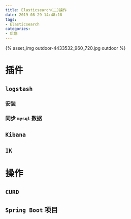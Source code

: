 ```yaml
---
title: Elasticsearch(二)操作
date: 2019-08-29 14:48:18
tags:
- Elasticsearch
categories:
- 后端
---
```


{% asset_img outdoor-4433532_960_720.jpg outdoor %}

# 插件

## <code>logstash</code>

### 安装


### 同步 <code>mysql</code> 数据


## <code>Kibana</code>


## <code>IK</code>


# 操作

## <code>CURD</code>

## <code>Spring Boot</code> 项目
